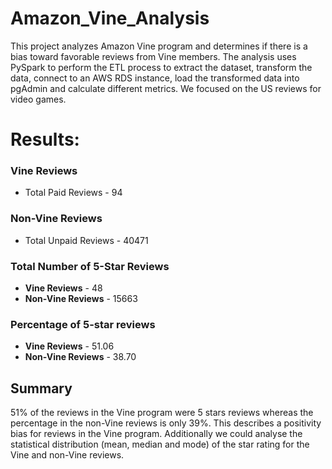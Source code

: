 # Amazon_Vine_Analysis
This project analyzes Amazon Vine program and determines if there is a bias toward favorable reviews from Vine members.
The analysis uses PySpark to perform the ETL process to extract the dataset, transform the data, connect to an AWS RDS instance, load the transformed data into pgAdmin and calculate different metrics.
We focused on the US reviews for video games.

# Results:
### **Vine Reviews**
* Total Paid Reviews - 94

### **Non-Vine Reviews**
* Total Unpaid Reviews - 40471

### Total Number of 5-Star Reviews
* **Vine Reviews** - 48
* **Non-Vine Reviews** - 15663

### Percentage of 5-star reviews
* **Vine Reviews** - 51.06
* **Non-Vine Reviews** - 38.70

## Summary
51% of the reviews in the Vine program were 5 stars reviews whereas the percentage in the non-Vine reviews is only 39%. This describes a positivity bias for reviews in the Vine program.
Additionally we could analyse the statistical distribution (mean, median and mode) of the star rating for the Vine and non-Vine reviews.
